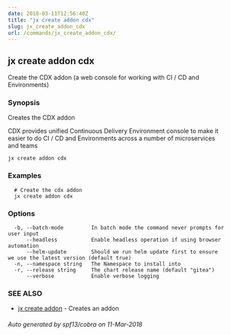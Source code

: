 ```yaml
---
date: 2018-03-11T12:56:40Z
title: "jx create addon cdx"
slug: jx_create_addon_cdx
url: /commands/jx_create_addon_cdx/
---
```

## jx create addon cdx

Create the CDX addon (a web console for working with CI / CD and Environments)

### Synopsis


Creates the CDX addon 

CDX provides unified Continuous Delivery Environment console to make it easier to do CI / CD and Environments across a number of microservices and teams

```
jx create addon cdx
```

### Examples

```
  # Create the cdx addon
  jx create addon cdx
```

### Options

```
  -b, --batch-mode         In batch mode the command never prompts for user input
      --headless           Enable headless operation if using browser automation
      --helm-update        Should we run helm update first to ensure we use the latest version (default true)
  -n, --namespace string   The Namespace to install into
  -r, --release string     The chart release name (default "gitea")
      --verbose            Enable verbose logging
```

### SEE ALSO
* [jx create addon](/commands/jx_create_addon/)	 - Creates an addon

###### Auto generated by spf13/cobra on 11-Mar-2018
